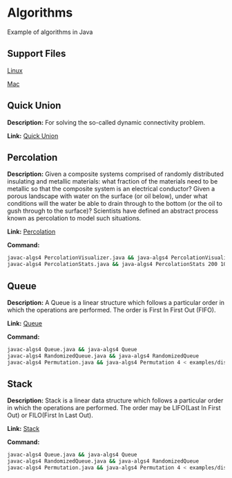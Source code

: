 # Algorithms

Example of algorithms in Java

## Support Files

[Linux](https://lift.cs.princeton.edu/java/linux/)

[Mac](https://lift.cs.princeton.edu/java/mac/lift-java.pkg)

## Quick Union

**Description:** For solving the so-called dynamic connectivity problem.

**Link:** [Quick Union](/Quick-Union/)

## Percolation

**Description:** Given a composite systems comprised of randomly distributed insulating and metallic materials: what fraction of the materials need to be metallic so that the composite system is an electrical conductor? Given a porous landscape with water on the surface (or oil below), under what conditions will the water be able to drain through to the bottom (or the oil to gush through to the surface)? Scientists have defined an abstract process known as percolation to model such situations.

**Link:** [Percolation](/Percolation/)

**Command:**
```sh
javac-algs4 PercolationVisualizer.java && java-algs4 PercolationVisualizer examples/input20.txt 
javac-algs4 PercolationStats.java && java-algs4 PercolationStats 200 100
```

## Queue

**Description:** A Queue is a linear structure which follows a particular order in which the operations are performed. The order is First In First Out (FIFO).

**Link:** [Queue](/Stack/)

**Command:**
```sh
javac-algs4 Queue.java && java-algs4 Queue
javac-algs4 RandomizedQueue.java && java-algs4 RandomizedQueue
javac-algs4 Permutation.java && java-algs4 Permutation 4 < examples/distinct.txt
```

## Stack

**Description:** Stack is a linear data structure which follows a particular order in which the operations are performed. The order may be LIFO(Last In First Out) or FILO(First In Last Out).

**Link:** [Stack](/Queue/)

**Command:**
```sh
javac-algs4 Queue.java && java-algs4 Queue
javac-algs4 RandomizedQueue.java && java-algs4 RandomizedQueue
javac-algs4 Permutation.java && java-algs4 Permutation 4 < examples/distinct.txt
```
